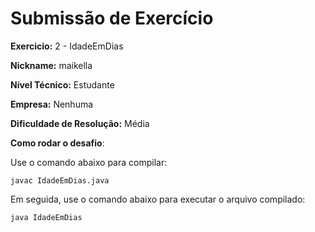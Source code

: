 ﻿# Submissão de Exercício

**Exercicio:** 2 - IdadeEmDias

**Nickname:** maikella

**Nível Técnico:** Estudante

**Empresa:** Nenhuma

**Dificuldade de Resolução:**  Média

**Como rodar o desafio**:


Use o comando abaixo para compilar:
```
javac IdadeEmDias.java
```
Em seguida, use o comando abaixo para executar o arquivo compilado:
```
java IdadeEmDias
```
